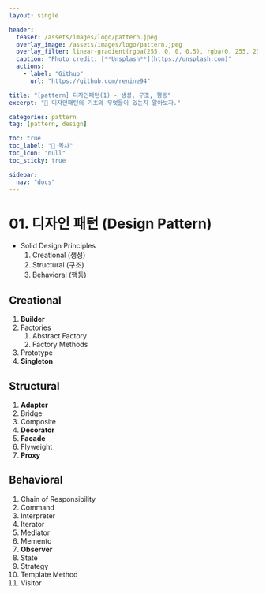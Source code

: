 ```yaml
---
layout: single

header:
  teaser: /assets/images/logo/pattern.jpeg
  overlay_image: /assets/images/logo/pattern.jpeg
  overlay_filter: linear-gradient(rgba(255, 0, 0, 0.5), rgba(0, 255, 255, 0.5))
  caption: "Photo credit: [**Unsplash**](https://unsplash.com)"
  actions:
    - label: "Github"
      url: "https://github.com/renine94"

title: "[pattern] 디자인패턴(1) - 생성, 구조, 행동"
excerpt: "🚀 디자인패턴의 기초와 무엇들이 있는지 알아보자."

categories: pattern
tag: [pattern, design]

toc: true
toc_label: "📕 목차"
toc_icon: "null"
toc_sticky: true

sidebar:
  nav: "docs"
---
```

# 01. 디자인 패턴 (Design Pattern)
- Solid Design Principles
  1. Creational (생성)
  2. Structural (구조)
  3. Behavioral (행동)


## Creational
1. **Builder**
2. Factories
   1. Abstract Factory
   2. Factory Methods
3. Prototype
4. **Singleton**


## Structural
1. **Adapter**
2. Bridge
3. Composite
4. **Decorator**
5. **Facade**
6. Flyweight
7. **Proxy**

## Behavioral
1. Chain of Responsibility
2. Command
3. Interpreter
4. Iterator
5. Mediator
6. Memento
7. **Observer**
8. State
9. Strategy
10. Template Method
11. Visitor
